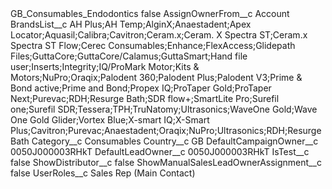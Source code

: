 <?xml version="1.0" encoding="UTF-8"?>
<CustomMetadata xmlns="http://soap.sforce.com/2006/04/metadata" xmlns:xsi="http://www.w3.org/2001/XMLSchema-instance" xmlns:xsd="http://www.w3.org/2001/XMLSchema">
    <label>GB_Consumables_Endodontics</label>
    <protected>false</protected>
    <values>
        <field>AssignOwnerFrom__c</field>
        <value xsi:type="xsd:string">Account</value>
    </values>
    <values>
        <field>BrandsList__c</field>
        <value xsi:type="xsd:string">AH Plus;AH Temp;AlginX;Anaestadent;Apex Locator;Aquasil;Calibra;Cavitron;Ceram.x;Ceram. X Spectra ST;Ceram.x Spectra ST Flow;Cerec Consumables;Enhance;FlexAccess;Glidepath Files;GuttaCore;GuttaCore/Calamus;GuttaSmart;Hand file user;Inserts;Integrity;IQ/ProMark Motor;Kits &amp; Motors;NuPro;Oraqix;Palodent 360;Palodent Plus;Palodent V3;Prime &amp; Bond active;Prime and Bond;Propex IQ;ProTaper Gold;ProTaper Next;Purevac;RDH;Resurge Bath;SDR flow+;SmartLite Pro;Surefil one;Surefil SDR;Tessera;TPH;TruNatomy;Ultrasonics;WaveOne Gold;Wave One Gold Glider;Vortex Blue;X-smart IQ;X-Smart Plus;Cavitron;Purevac;Anaestadent;Oraqix;NuPro;Ultrasonics;RDH;Resurge Bath</value>
    </values>
    <values>
        <field>Category__c</field>
        <value xsi:type="xsd:string">Consumables</value>
    </values>
    <values>
        <field>Country__c</field>
        <value xsi:type="xsd:string">GB</value>
    </values>
    <values>
        <field>DefaultCampaignOwner__c</field>
        <value xsi:type="xsd:string">0050J000003RHkT</value>
    </values>
    <values>
        <field>DefaultLeadOwner__c</field>
        <value xsi:type="xsd:string">0050J000003RHkT</value>
    </values>
    <values>
        <field>IsTest__c</field>
        <value xsi:type="xsd:boolean">false</value>
    </values>
    <values>
        <field>ShowDistributor__c</field>
        <value xsi:type="xsd:boolean">false</value>
    </values>
    <values>
        <field>ShowManualSalesLeadOwnerAssignment__c</field>
        <value xsi:type="xsd:boolean">false</value>
    </values>
    <values>
        <field>UserRoles__c</field>
        <value xsi:type="xsd:string">Sales Rep (Main Contact)</value>
    </values>
</CustomMetadata>
